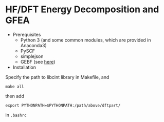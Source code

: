 # HF/DFT Energy Decomposition and GFEA

* Prerequisites
    - Python 3 (and some common modules, which are provided in Anaconda3)
    - PySCF 
    - simplejson
    - GEBF (see [here](https://itcc.nju.edu.cn/lsqc))
* Installation

Specify the path to libcint library in Makefile, and
```
make all
```
then add
```
export PYTHONPATH=$PYTHONPATH:/path/above/dftpart/
```
in `.bashrc`
